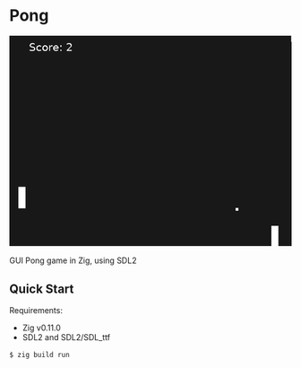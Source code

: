 # Pong

![screenshot](./screenshot.png)

GUI Pong game in Zig, using SDL2


## Quick Start

Requirements:

- Zig v0.11.0
- SDL2 and SDL2/SDL_ttf

```console
$ zig build run
```
